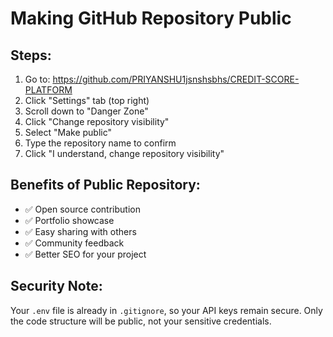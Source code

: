 # Making GitHub Repository Public

## Steps:
1. Go to: https://github.com/PRIYANSHU1jsnshsbhs/CREDIT-SCORE-PLATFORM
2. Click "Settings" tab (top right)
3. Scroll down to "Danger Zone"
4. Click "Change repository visibility"
5. Select "Make public"
6. Type the repository name to confirm
7. Click "I understand, change repository visibility"

## Benefits of Public Repository:
- ✅ Open source contribution
- ✅ Portfolio showcase
- ✅ Easy sharing with others
- ✅ Community feedback
- ✅ Better SEO for your project

## Security Note:
Your `.env` file is already in `.gitignore`, so your API keys remain secure.
Only the code structure will be public, not your sensitive credentials.
